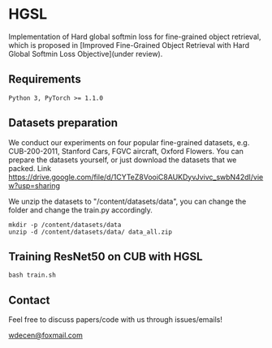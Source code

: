 # HGSL

Implementation of Hard global softmin loss for fine-grained object retrieval, which is proposed in [Improved Fine-Grained Object Retrieval with Hard Global Softmin Loss Objective](under review).

## Requirements
```
Python 3, PyTorch >= 1.1.0
```

## Datasets preparation

We conduct our experiments on four popular fine-grained datasets, e.g. CUB-200-2011, Stanford Cars, FGVC aircraft, Oxford Flowers. You can prepare the datasets yourself, or just download the datasets that we packed. Link https://drive.google.com/file/d/1CYTeZ8VooiC8AUKDyvJvivc_swbN42dI/view?usp=sharing

We unzip the datasets to "/content/datasets/data", you can change the folder and change the train.py accordingly.
```
mkdir -p /content/datasets/data
unzip -d /content/datasets/data/ data_all.zip 
```

## Training ResNet50 on CUB with HGSL

```
bash train.sh
```

## Contact

Feel free to discuss papers/code with us through issues/emails!

wdecen@foxmail.com


